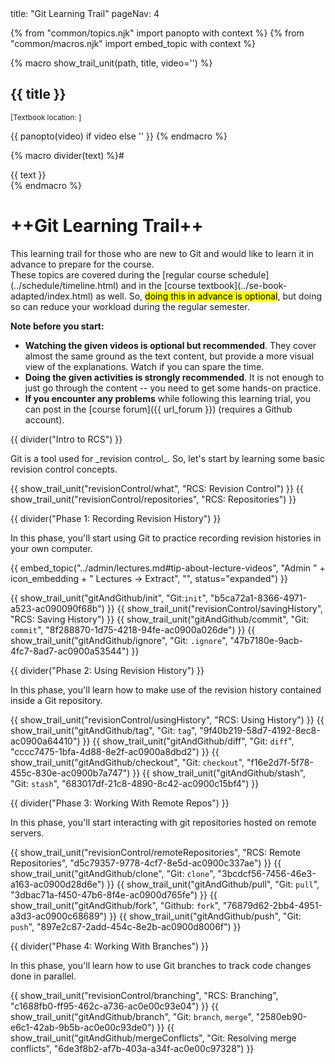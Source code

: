 <frontmatter>
title: "Git Learning Trail"
pageNav: 4
</frontmatter>

{% from "common/topics.njk" import  panopto with context %}
{% from "common/macros.njk" import embed_topic with context %}

{% macro show_trail_unit(path, title, video='') %}
<panel type="seamless" expanded>
<div slot="header" class="card-title">

## {{ title }}
</div>

<div class="indented-level1">

<small>[<span class="font-weight-bold text-muted">Textbook location: <include src="../book/{{ path }}/../path.md" inline trim /> **<include src="../book/{{ path }}/text.md#title" inline />**]</span></small>
</div>
{{ panopto(video) if video else '' }}
<include src="../book/{{ path }}/unit-inElsewhere-asPanelBody.md" boilerplate />
</panel>
{% endmacro %}

{% macro divider(text) %}# <div class="text-white bg-success p-1">{{ text }}</div>{% endmacro %}

<div class="website-content" id="main">

# ++Git Learning Trail++

<p class="lead"><md>This learning trail for those who are new to Git and would like to learn it in advance to prepare for the course.<br>
These topics are covered during the [regular course schedule](../schedule/timeline.html) and in the [course textbook](../se-book-adapted/index.html) as well. So, <mark>doing this in advance is optional</mark>, but doing so can reduce your workload during the regular semester.</md></p>

<box>

**Note before you start:**

* **Watching the given videos is optional but recommended**. They cover almost the same ground as the text content, but provide a more visual view of the explanations. Watch if you can spare the time.
* **Doing the given activities is strongly recommended**. It is not enough to just go through the content -- you need to get some hands-on practice.
* **If you encounter any problems** while following this learning trial, you can post in the [course forum]({{ url_forum }}) (requires a Github account).
</box>

{{ divider("Intro to RCS") }}

<p class="lead"><md>Git is a tool used for _revision control_. So, let's start by learning some basic revision control concepts.</md></p>


{{ show_trail_unit("revisionControl/what", "RCS: Revision Control") }}
{{ show_trail_unit("revisionControl/repositories", "RCS: Repositories") }}

{{ divider("Phase 1: Recording Revision History") }}

<p class="lead">In this phase, you'll start using Git to practice recording revision histories in your own computer.</p>
{{ embed_topic("../admin/lectures.md#tip-about-lecture-videos", "Admin " + icon_embedding + " Lectures → Extract", "", status="expanded") }}

{{ show_trail_unit("gitAndGithub/init", "Git:`init`", "b5ca72a1-8366-4971-a523-ac090090f68b") }}
{{ show_trail_unit("revisionControl/savingHistory", "RCS: Saving History") }}
{{ show_trail_unit("gitAndGithub/commit", "Git: `commit`", "8f288870-1d75-4218-94fe-ac0900a026de") }}
{{ show_trail_unit("gitAndGithub/ignore", "Git: `.ignore`", "47b7180e-9acb-4fc7-8ad7-ac0900a53544") }}

{{ divider("Phase 2: Using Revision History") }}

<p class="lead">In this phase, you'll learn how to make use of the revision history contained inside a Git repository.</p>

{{ show_trail_unit("revisionControl/usingHistory", "RCS: Using History") }}
{{ show_trail_unit("gitAndGithub/tag", "Git: `tag`", "9f40b219-58d7-4192-8ec8-ac0900a64410") }}
{{ show_trail_unit("gitAndGithub/diff", "Git: `diff`", "cccc7475-1bfa-4d88-8e2f-ac0900a8dbd2") }}
{{ show_trail_unit("gitAndGithub/checkout", "Git: `checkout`", "f16e2d7f-5f78-455c-830e-ac0900b7a747") }}
{{ show_trail_unit("gitAndGithub/stash", "Git: `stash`", "683017df-21c8-4890-8c42-ac0900c15bf4") }}

{{ divider("Phase 3: Working With Remote Repos") }}

<p class="lead">In this phase, you'll start interacting with git repositories hosted on remote servers.</p>

{{ show_trail_unit("revisionControl/remoteRepositories", "RCS: Remote Repositories", "d5c79357-9778-4cf7-8e5d-ac0900c337ae") }}
{{ show_trail_unit("gitAndGithub/clone", "Git: `clone`", "3bcdcf56-7456-46e3-a163-ac0900d28d6e") }}
{{ show_trail_unit("gitAndGithub/pull", "Git: `pull`", "3dbac71a-f450-47b6-8f4e-ac0900d765fe") }}
{{ show_trail_unit("gitAndGithub/fork", "Github: `fork`", "76879d62-2bb4-4951-a3d3-ac0900c68689") }}
{{ show_trail_unit("gitAndGithub/push", "Git: `push`", "897e2c87-2add-454c-8e2b-ac0900d8006f") }}

{{ divider("Phase 4: Working With Branches") }}

<p class="lead">In this phase, you'll learn how to use Git branches to track code changes done in parallel.</p>

{{ show_trail_unit("revisionControl/branching", "RCS: Branching", "c1688fb0-ff95-462c-a736-ac0e00c93e04") }}
{{ show_trail_unit("gitAndGithub/branch", "Git: `branch`, `merge`", "2580eb90-e6c1-42ab-9b5b-ac0e00c93de0") }}
{{ show_trail_unit("gitAndGithub/mergeConflicts", "Git: Resolving merge conflicts", "6de3f8b2-af7b-403a-a34f-ac0e00c97328") }}

</div>
